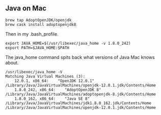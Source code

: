 
## Java on Mac

```
brew tap AdoptOpenJDK/openjdk
brew cask install adoptopenjdk8
```
  
Then in my .bash_profile.
 
```
export JAVA_HOME=$(/usr/libexec/java_home -v 1.8.0_242)
export PATH=$JAVA_HOME:$PATH
```
 
The java_home command spits back what versions of Java Mac knows about. 

```
/usr/libexec/java_home -V
Matching Java Virtual Machines (3):
    12.0.1, x86_64:    "OpenJDK 12.0.1"    /Library/Java/JavaVirtualMachines/openjdk-12.0.1.jdk/Contents/Home
    1.8.0_242, x86_64:    "AdoptOpenJDK 8"    /Library/Java/JavaVirtualMachines/adoptopenjdk-8.jdk/Contents/Home
    1.8.0_162, x86_64:    "Java SE 8"    /Library/Java/JavaVirtualMachines/jdk1.8.0_162.jdk/Contents/Home
/Library/Java/JavaVirtualMachines/openjdk-12.0.1.jdk/Contents/Home
```
